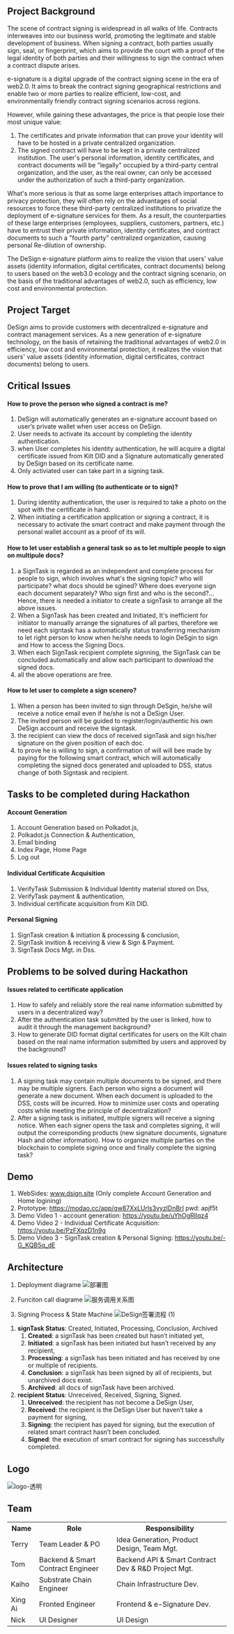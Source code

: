 ## Project Background

The scene of contract signing is widespread in all walks of life. Contracts interweaves into our business world, promoting the legitimate and stable development of business.
When signing a contract, both parties usually sign, seal, or fingerprint, which aims to provide the court with a proof of the legal identity of both parties and their willingness to sign the contract when a contract dispute arises.

e-signature is a digital upgrade of the contract signing scene in the era of web2.0. It aims to break the contract signing geographical restrictions and enable two or more parties to realize efficient, low-cost, and environmentally friendly contract signing scenarios across regions.

However, while gaining these advantages, the price is that people lose their most unique value:
1. The certificates and private information that can prove your identity will have to be hosted in a private centralized organization.
2. The signed contract will have to be kept in a private centralized institution.
The user's personal information, identity certificates, and contract documents will be "legally" occupied by a third-party central organization, and the user, as the real owner, can only be accessed under the authorization of such a third-party organization.

What's more serious is that as some large enterprises attach importance to privacy protection, they will often rely on the advantages of social resources to force these third-party centralized institutions to privatize the deployment of e-signature services for them. As a result, the counterparties of these large enterprises (employees, suppliers, customers, partners, etc.) have to entrust their private information, identity certificates, and contract documents to such a "fourth party" centralized organization, causing personal Re-dilution of ownership.

The DeSign e-signature platform aims to realize the vision that users' value assets (identity information, digital certificates, contract documents) belong to users based on the web3.0 ecology and the contract signing scenario, on the basis of the traditional advantages of web2.0, such as efficiency, low cost and environmental protection.

## Project Target
DeSign aims to provide customers with decentralized e-signature and contract management services. As a new generation of e-signature technology, on the basis of retaining the traditional advantages of web2.0 in efficiency, low cost and environmental protection, it realizes the vision that users' value assets (identity information, digital certificates, contract documents) belong to users.

## Critical Issues

#### How to prove the person who signed a contract is me?
1. DeSign will automatically generates an e-signature account based on user’s private wallet when user access on DeSign.
2. User needs to activate its account by completing the identity authentication.
3. when User completes his identity authentication, he will acquire a digital certificate issued from Kilt DID and a Signature automatically generated by DeSign based on its certificate name. 
4. Only activiated user can take part in a signing task.

#### How to prove that I am willing (to authenticate or to sign)?
1. During identity authentication, the user is required to take a photo on the spot with the certificate in hand.
2. When initiating a certification application or signing a contract, it is necessary to activate the smart contract and make payment through the personal wallet account as a proof of its will.

#### How to let user establish a general task so as to let multiple people to sign on multipule docs?
1. a SignTask is regarded as an independent and complete process for people to sign, which involves what's the signing topic? who will participate? what docs should be sgined? Where does everyone sign each document separately? Who sign first and who is the second?... Hence, there is needed a initiator to create a signTask to arrange all the above issues.
2. When a SignTask has been created and Initiated, It's inefficient for initiator to manually arrange the signatures of all parties, therefore we need each signtask has a automatically status transferring mechanism to let right person to know when he/she needs to login DeSgin to sign and How to access the Signing Docs.
3. When each SignTask recipient complete signning, the SignTask can be concluded automatically and allow each participant to download the signed docs.
4. all the above operations are free. 

#### How to let user to complete a sign scenero?
1. When a person has been invited to sign through DeSgin, he/she will receive a notice email even if he/she is not a DeSign User.
2. The invited person will be guided to register/login/authentic his own DeSign account and receive the signtask.
3. the recipient can view the docs of received signTask and sign his/her signature on the given position of each doc. 
4. to prove he is willing to sign, a confirmation of will will bee made by paying for the following smart contract, which will automatically completing the signed docs generated and uploaded to DSS, status change of both Signtask and recipient.

## Tasks to be completed during Hackathon

#### Account Generation
1. Account Generation based on Polkadot.js, 
2. Polkadot.js Connection & Authentication,
3. Email binding 
4. Index Page, Home Page
5. Log out

#### Individual Certificate Acquisition
1. VerifyTask Submission & Individual Identity material stored on Dss,
2. VerifyTask payment & authentication,
4. Individual certificate acquisition from Kilt DID.

#### Personal Signing
1. SignTask creation & initiation & processing & conclusion,
2. SignTask invition & receiving & view & Sign & Payment.
3. SignTask Docs Mgt. in Dss.

## Problems to be solved during Hackathon

#### Issues related to certificate application
1. How to safely and reliably store the real name information submitted by users in a decentralized way?
2. After the authentication task submitted by the user is linked, how to audit it through the management background?
3. How to generate DID format digital certificates for users on the Kilt chain based on the real name information submitted by users and approved by the background?

#### Issues related to signing tasks
1. A signing task may contain multiple documents to be signed, and there may be multiple signers. Each person who signs a document will generate a new document. When each document is uploaded to the DSS, costs will be incurred. How to minimize user costs and operating costs while meeting the principle of decentralization?
2. After a signing task is initiated, multiple signers will receive a signing notice. When each signer opens the task and completes signing, it will output the corresponding products (new signature documents, signature Hash and other information). How to organize multiple parties on the blockchain to complete signing once and finally complete the signing task?

## Demo
1. WebSides: www.dsign.site (Only complete Account Generation and Home logining)
2. Prototype: https://modao.cc/app/gw87XxLUrls3vyzIDnBrl  pwd: apjf5t
3. Demo Video 1 - account generation: https://youtu.be/uYhOgRlIqz4
4. Demo Video 2 - Individual Certificate Acquisition: https://youtu.be/PzFXqzD1n9g
5. Demo Video 3 - SignTask creation & Personal Signing: https://youtu.be/-G_KQB5q_dE


## Architecture
1. Deployment diagrame
![部署图](https://user-images.githubusercontent.com/120092281/209460226-5cc9ac8c-ed96-49a8-bffd-2fe6111b4f2e.png)

2. Funciton call diagrame
![服务调用关系图](https://user-images.githubusercontent.com/120092281/209460342-c97aeca7-0f22-4423-b859-d0e228af612d.png)

3. Signing Process & State Machine
![DeSign签署流程 (1)](https://user-images.githubusercontent.com/120092281/209460377-f36b056e-b624-4dec-b104-78f10c919ac3.png)
1) **signTask Status**: Created, Initiated, Processing, Conclusion, Archived
    1. **Created**: a signTask has been created but hasn’t initiated yet,
    2. **Initiated**: a signTask has been initiated but hasn’t received by any recipient,
    3. **Processing**: a signTask has been initiated and has received by one or multiple of recipients.
    4. **Conclusion**: a signTask has been signed by all of recipients, but unarchived docs exist.
    5. **Archived**: all docs of signTask have been archived.
2) **recipient Status**: Unreceived, Received, Signing, Signed.
    1. **Unreceived**: the recipient has not become a DeSign User,
    2. **Received**: the recipient is the DeSign User but haven’t take a payment for signing,
    3. **Signing**: the recipient has payed for signing, but the execution of related smart contract hasn’t been concluded.
    4. **Signed**: the execution of smart contract for signing has successfully completed.
 

## Logo
![logo-透明](https://user-images.githubusercontent.com/120092281/207235913-b0bc1641-cab5-4efb-b5ce-551b6f813cb9.png)


## Team
<table>
  <tr>
  <th>Name</th><th>Role</th><th>Responsibility</th>
  </tr>
  <tr>
    <td>Terry</td><td>Team Leader & PO</td><td>Idea Generation, Product Design, Team Mgt.</td>
  </tr>
  <tr>
    <td>Tom</td><td>Backend & Smart Contract Engineer</td><td>Backend API & Smart Contract Dev & R&D Project Mgt.</td>
  </tr>
  <tr>
    <td>Kaiho</td><td>Substrate Chain Engineer</td><td>Chain Infrastructure Dev.</td>
  </tr>
  <tr>
    <td>Xing Ai</td><td>Fronted Engineer</td><td>Frontend & e-Signature Dev.</td>
  </tr>
  <tr>
    <td>Nick</td><td>UI Designer</td><td>UI Design</td>
  </tr>
</table>


